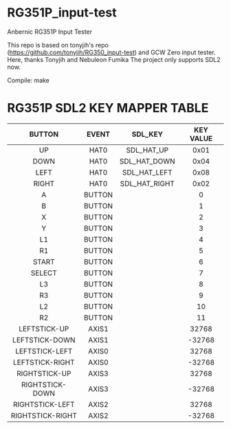 # RG351P_input-test
Anbernic RG351P Input Tester


This repo is based on tonyjih's repo (https://github.com/tonyjih/RG350_input-test) and GCW Zero input tester.
Here, thanks Tonyjih and Nebuleon Fumika
The project only supports SDL2 now.

Compile:
make

# RG351P SDL2 KEY MAPPER TABLE


| BUTTON| EVENT | SDL_KEY |KEY VALUE |
| :-----:  | :-----:  | :-----:  | :-----: |
| UP | HAT0 | SDL_HAT_UP | 0x01  | 
| DOWN | HAT0 | SDL_HAT_DOWN | 0x04 | 
| LEFT | HAT0 | SDL_HAT_LEFT | 0x08 | 
| RIGHT | HAT0 | SDL_HAT_RIGHT | 0x02 | 
| A | BUTTON |  | 0 | 
| B | BUTTON |  | 1 | 
| X | BUTTON |  | 2 | 
| Y | BUTTON |  | 3 | 
| L1 | BUTTON |  | 4 | 
| R1 | BUTTON |  | 5 | 
| START | BUTTON |  | 6 | 
| SELECT | BUTTON |  | 7 | 
| L3 | BUTTON |  | 8 | 
| R3 | BUTTON |  | 9 | 
| L2 | BUTTON |  | 10 | 
| R2 | BUTTON |  | 11 | 
| LEFTSTICK-UP | AXIS1 |  | 32768 | 
| LEFTSTICK-DOWN | AXIS1 |  | -32768 | 
| LEFTSTICK-LEFT | AXIS0 |  | 32768 | 
| LEFTSTICK-RIGHT | AXIS0 |  | -32768 | 
| RIGHTSTICK-UP | AXIS3 |  | 32768 | 
| RIGHTSTICK-DOWN | AXIS3 |  | -32768 | 
| RIGHTSTICK-LEFT | AXIS2 |  | 32768 | 
| RIGHTSTICK-RIGHT | AXIS2 |  | -32768 | 

